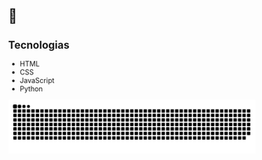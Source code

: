 # 👋



## Tecnologias

* HTML
* CSS
* JavaScript
* Python

<div align="center">
<picture>
  <source media="(prefers-color-scheme: dark)" srcset="https://raw.githubusercontent.com/maripenha/maripenha/output/github-contribution-grid-snake-dark.svg">
  <source media="(prefers-color-scheme: light)" srcset="https://raw.githubusercontent.com/maripenha/maripenha/output/github-contribution-grid-snake.svg">
  <img alt="github-snake" src="https://raw.githubusercontent.com/maripenha/maripenha/output/github-contribution-grid-snake.svg">
</picture>
</div>


